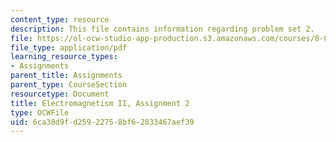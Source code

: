 ```yaml
---
content_type: resource
description: This file contains information regarding problem set 2.
file: https://ol-ocw-studio-app-production.s3.amazonaws.com/courses/8-07-electromagnetism-ii-fall-2012/6ca38d9fd25922758bf62833467aef39_MIT8_07F12_pset02.pdf
file_type: application/pdf
learning_resource_types:
- Assignments
parent_title: Assignments
parent_type: CourseSection
resourcetype: Document
title: Electromagnetism II, Assignment 2
type: OCWFile
uid: 6ca38d9f-d259-2275-8bf6-2833467aef39
---
```

